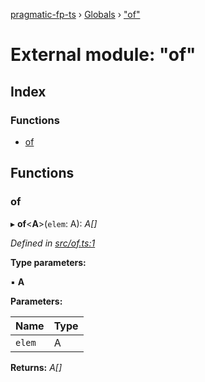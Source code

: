 [pragmatic-fp-ts](../README.md) › [Globals](../globals.md) › ["of"](_of_.md)

# External module: "of"

## Index

### Functions

* [of](_of_.md#of)

## Functions

###  of

▸ **of**<**A**>(`elem`: A): *A[]*

*Defined in [src/of.ts:1](https://github.com/hermann-p/pragmatic-fp-ts/blob/472cce0/src/of.ts#L1)*

**Type parameters:**

▪ **A**

**Parameters:**

Name | Type |
------ | ------ |
`elem` | A |

**Returns:** *A[]*
